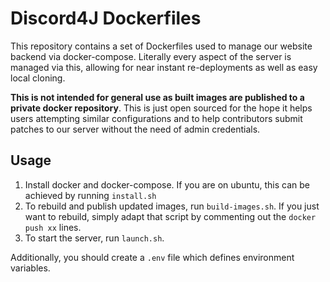 # Discord4J Dockerfiles
This repository contains a set of Dockerfiles used to manage
our website backend via docker-compose. Literally every
aspect of the server is managed via this, allowing for
near instant re-deployments as well as easy local cloning.

**This is not intended for general use as built images
are published to a private docker repository**.
This is just open sourced for the hope it helps users
attempting similar configurations and to help contributors
submit patches to our server without the need of admin
credentials.

## Usage
1. Install docker and docker-compose. If you are on ubuntu,
this can be achieved by running `install.sh`
2. To rebuild and publish updated images, run `build-images.sh`.
If you just want to rebuild, simply adapt that script by 
commenting out the `docker push xx` lines.
3. To start the server, run `launch.sh`.

Additionally, you should create a `.env` file which defines
environment variables.
